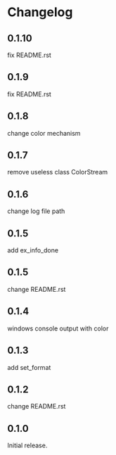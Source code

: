 # Changelog

## 0.1.10

fix README.rst

## 0.1.9

fix README.rst

## 0.1.8

change color mechanism

## 0.1.7

remove useless class ColorStream

## 0.1.6

change log file path

## 0.1.5

add ex_info_done

## 0.1.5

change README.rst

## 0.1.4

windows console output with color

## 0.1.3

add set_format

## 0.1.2

change README.rst

## 0.1.0

Initial release.


